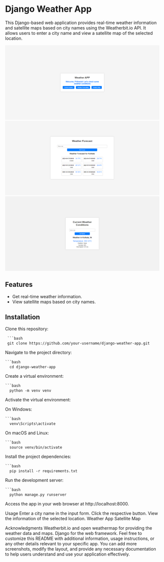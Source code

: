 # Django Weather App

This Django-based web application provides real-time weather information and satellite maps based on city names using the Weatherbit.io API. It allows users to enter a city name and view a satellite map of the selected location.

![Weather-App](Projectimages/UI.PNG)
![Weather App](Projectimages/UI2.PNG)
![Weather App](Projectimages/UI3.PNG)
## Features

- Get real-time weather information.
- View satellite maps based on city names.

## Installation
Clone this repository:

     ```bash
     git clone https://github.com/your-username/django-weather-app.git
Navigate to the project directory:

    ```bash
      cd django-weather-app
Create a virtual environment:

    ```bash
      python -m venv venv
Activate the virtual environment:

On Windows:

    ```bash
      venv\Scripts\activate
On macOS and Linux:

    ```bash
      source venv/bin/activate
Install the project dependencies:

    ```bash
      pip install -r requirements.txt
Run the development server:

    ```bash
      python manage.py runserver
Access the app in your web browser at http://localhost:8000.

Usage
Enter a city name in the input form.
Click the respective button.
View the information of the selected location.
Weather App Satellite Map

Acknowledgments
Weatherbit.io and open weathermap for providing the weather data and maps.
Django for the web framework.
Feel free to customize this README with additional information, usage instructions, or any other details relevant to your specific app. You can add more screenshots, modify the layout, and provide any necessary documentation to help users understand and use your application effectively.

